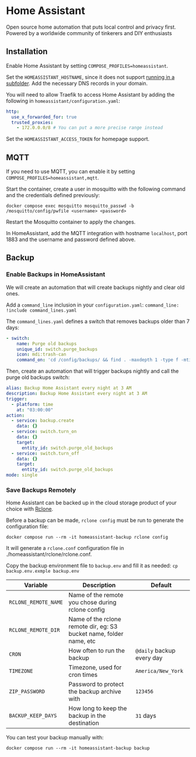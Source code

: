 # Home Assistant

Open source home automation that puts local control and privacy first. Powered by a worldwide community of tinkerers and DIY enthusiasts

## Installation

Enable Home Assistant by setting `COMPOSE_PROFILES=homeassistant`.

Set the `HOMEASSISTANT_HOSTNAME`, since it does not support
[running in a subfolder](https://github.com/home-assistant/architecture/issues/156).
Add the necessary DNS records in your domain.

You will need to allow Traefik to access Home Assistant by adding the following in `homeassistant/configuration.yaml`:

```yaml
http:
  use_x_forwarded_for: true
  trusted_proxies:
    - 172.0.0.0/8 # You can put a more precise range instead
```

Set the `HOMEASSISTANT_ACCESS_TOKEN` for homepage support.

## MQTT

If you need to use MQTT, you can enable it by setting `COMPOSE_PROFILES=homeassistant,mqtt`.

Start the container, create a user in mosquitto with the following command and the credentials defined previously:

`docker compose exec mosquitto mosquitto_passwd -b /mosquitto/config/pwfile <username> <password>`

Restart the Mosquitto container to apply the changes.

In HomeAssistant, add the MQTT integration with hostname `localhost`, port 1883 and the username and password defined above.

## Backup

### Enable Backups in HomeAssistant

We will create an automation that will create backups nightly and clear old ones.

Add a `command_line` inclusion in your `configuration.yaml`: `command_line: !include command_lines.yaml`

The `command_lines.yaml` defines a switch that removes backups older than 7 days:

```yaml
- switch:
    name: Purge old backups
    unique_id: switch.purge_backups
    icon: mdi:trash-can
    command_on: 'cd /config/backups/ && find . -maxdepth 1 -type f -mtime +7 -print | xargs rm -f'
```

Then, create an automation that will trigger backups nightly and call the purge old backups switch:

```yaml
alias: Backup Home Assistant every night at 3 AM
description: Backup Home Assistant every night at 3 AM
trigger:
  - platform: time
    at: "03:00:00"
action:
  - service: backup.create
    data: {}
  - service: switch.turn_on
    data: {}
    target:
      entity_id: switch.purge_old_backups
  - service: switch.turn_off
    data: {}
    target:
      entity_id: switch.purge_old_backups
mode: single
```

### Save Backups Remotely

Home Assistant can be backed up in the cloud storage product of your choice with [Rclone](https://rclone.org/).

Before a backup can be made, `rclone config` must be run to generate the configuration file:

```shell
docker compose run --rm -it homeassistant-backup rclone config
```

It will generate a `rclone.conf` configuration file in ./homeassistant/rclone/rclone.conf.

Copy the backup environment file to `backup.env` and fill it as needed:
`cp backup.env.exmple backup.env`

| Variable             | Description                                                         | Default                   |
|----------------------|---------------------------------------------------------------------|---------------------------|
| `RCLONE_REMOTE_NAME` | Name of the remote you chose during rclone config                   |                           |
| `RCLONE_REMOTE_DIR`  | Name of the rclone remote dir, eg: S3 bucket name, folder name, etc |                           |
| `CRON`               | How often to run the backup                                         | `@daily` backup every day |
| `TIMEZONE`           | Timezone, used for cron times                                       | `America/New_York`        |
| `ZIP_PASSWORD`       | Password to protect the backup archive with                         | `123456`                  |
| `BACKUP_KEEP_DAYS`   | How long to keep the backup in the destination                      | `31` days                 |

You can test your backup manually with:

```shell
docker compose run --rm -it homeassistant-backup backup
```
